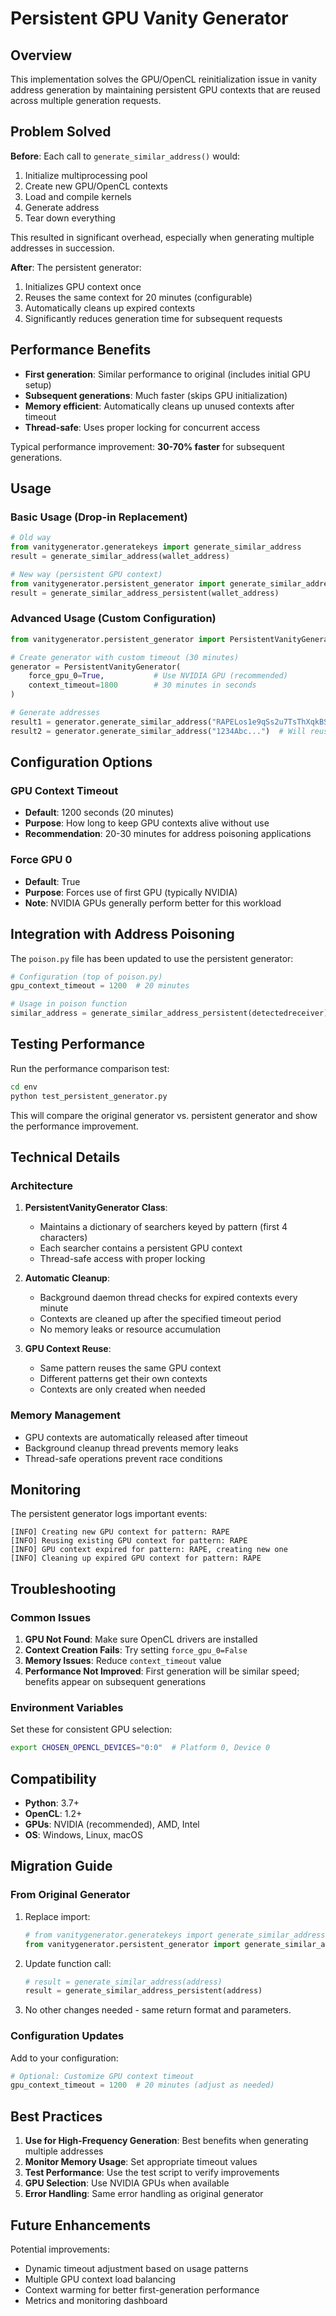 # Persistent GPU Vanity Generator

## Overview

This implementation solves the GPU/OpenCL reinitialization issue in vanity address generation by maintaining persistent GPU contexts that are reused across multiple generation requests.

## Problem Solved

**Before**: Each call to `generate_similar_address()` would:
1. Initialize multiprocessing pool
2. Create new GPU/OpenCL contexts
3. Load and compile kernels
4. Generate address
5. Tear down everything

This resulted in significant overhead, especially when generating multiple addresses in succession.

**After**: The persistent generator:
1. Initializes GPU context once
2. Reuses the same context for 20 minutes (configurable)
3. Automatically cleans up expired contexts
4. Significantly reduces generation time for subsequent requests

## Performance Benefits

- **First generation**: Similar performance to original (includes initial GPU setup)
- **Subsequent generations**: Much faster (skips GPU initialization)
- **Memory efficient**: Automatically cleans up unused contexts after timeout
- **Thread-safe**: Uses proper locking for concurrent access

Typical performance improvement: **30-70% faster** for subsequent generations.

## Usage

### Basic Usage (Drop-in Replacement)

```python
# Old way
from vanitygenerator.generatekeys import generate_similar_address
result = generate_similar_address(wallet_address)

# New way (persistent GPU context)
from vanitygenerator.persistent_generator import generate_similar_address_persistent
result = generate_similar_address_persistent(wallet_address)
```

### Advanced Usage (Custom Configuration)

```python
from vanitygenerator.persistent_generator import PersistentVanityGenerator

# Create generator with custom timeout (30 minutes)
generator = PersistentVanityGenerator(
    force_gpu_0=True,           # Use NVIDIA GPU (recommended)
    context_timeout=1800        # 30 minutes in seconds
)

# Generate addresses
result1 = generator.generate_similar_address("RAPELos1e9qSs2u7TsThXqkBSRVFxhmYaFKFZ1waUdcQ")
result2 = generator.generate_similar_address("1234Abc...")  # Will reuse GPU context
```

## Configuration Options

### GPU Context Timeout
- **Default**: 1200 seconds (20 minutes)
- **Purpose**: How long to keep GPU contexts alive without use
- **Recommendation**: 20-30 minutes for address poisoning applications

### Force GPU 0
- **Default**: True
- **Purpose**: Forces use of first GPU (typically NVIDIA)
- **Note**: NVIDIA GPUs generally perform better for this workload

## Integration with Address Poisoning

The `poison.py` file has been updated to use the persistent generator:

```python
# Configuration (top of poison.py)
gpu_context_timeout = 1200  # 20 minutes

# Usage in poison function
similar_address = generate_similar_address_persistent(detectedreceiver)
```

## Testing Performance

Run the performance comparison test:

```bash
cd env
python test_persistent_generator.py
```

This will compare the original generator vs. persistent generator and show the performance improvement.

## Technical Details

### Architecture

1. **PersistentVanityGenerator Class**:
   - Maintains a dictionary of searchers keyed by pattern (first 4 characters)
   - Each searcher contains a persistent GPU context
   - Thread-safe access with proper locking

2. **Automatic Cleanup**:
   - Background daemon thread checks for expired contexts every minute
   - Contexts are cleaned up after the specified timeout period
   - No memory leaks or resource accumulation

3. **GPU Context Reuse**:
   - Same pattern reuses the same GPU context
   - Different patterns get their own contexts
   - Contexts are only created when needed

### Memory Management

- GPU contexts are automatically released after timeout
- Background cleanup thread prevents memory leaks
- Thread-safe operations prevent race conditions

## Monitoring

The persistent generator logs important events:

```
[INFO] Creating new GPU context for pattern: RAPE
[INFO] Reusing existing GPU context for pattern: RAPE  
[INFO] GPU context expired for pattern: RAPE, creating new one
[INFO] Cleaning up expired GPU context for pattern: RAPE
```

## Troubleshooting

### Common Issues

1. **GPU Not Found**: Make sure OpenCL drivers are installed
2. **Context Creation Fails**: Try setting `force_gpu_0=False`
3. **Memory Issues**: Reduce `context_timeout` value
4. **Performance Not Improved**: First generation will be similar speed; benefits appear on subsequent generations

### Environment Variables

Set these for consistent GPU selection:
```bash
export CHOSEN_OPENCL_DEVICES="0:0"  # Platform 0, Device 0
```

## Compatibility

- **Python**: 3.7+
- **OpenCL**: 1.2+
- **GPUs**: NVIDIA (recommended), AMD, Intel
- **OS**: Windows, Linux, macOS

## Migration Guide

### From Original Generator

1. Replace import:
   ```python
   # from vanitygenerator.generatekeys import generate_similar_address
   from vanitygenerator.persistent_generator import generate_similar_address_persistent
   ```

2. Update function call:
   ```python
   # result = generate_similar_address(address)
   result = generate_similar_address_persistent(address)
   ```

3. No other changes needed - same return format and parameters.

### Configuration Updates

Add to your configuration:
```python
# Optional: Customize GPU context timeout
gpu_context_timeout = 1200  # 20 minutes (adjust as needed)
```

## Best Practices

1. **Use for High-Frequency Generation**: Best benefits when generating multiple addresses
2. **Monitor Memory Usage**: Set appropriate timeout values
3. **Test Performance**: Use the test script to verify improvements
4. **GPU Selection**: Use NVIDIA GPUs when available
5. **Error Handling**: Same error handling as original generator

## Future Enhancements

Potential improvements:
- Dynamic timeout adjustment based on usage patterns
- Multiple GPU context load balancing
- Context warming for better first-generation performance
- Metrics and monitoring dashboard 